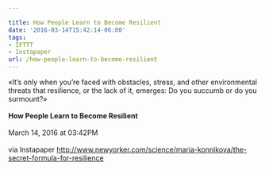 ```yaml
---

title: How People Learn to Become Resilient
date: '2016-03-14T15:42:14-06:00'
tags:
- IFTTT
- Instapaper
url: /how-people-learn-to-become-resilient
---
```

«It’s only when you’re faced with obstacles, stress, and other environmental threats that resilience, or the lack of it, emerges: Do you succumb or do you surmount?»<br/><br/><b>How People Learn to Become Resilient</b><br/><br/>
March 14, 2016 at 03:42PM<br/><br/>
via Instapaper <a href="http://www.newyorker.com/science/maria-konnikova/the-secret-formula-for-resilience" target="_blank">http://www.newyorker.com/science/maria-konnikova/the-secret-formula-for-resilience</a>
